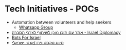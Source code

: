 # Tech Initiatives - POCs

- Automation between volunteers and help seekers
  - [Whatsapp Group](<https://chat.whatsapp.com/JuJ1da4wYbe16uZL0cqL40>)
- [אתר עם תוכן מוכן לשיתוף לצרכי הסברה - Israel Diplomacy](<https://github.com/nirtz89/israel_diplomacy>)
- [Bots For Israel](<https://chat.whatsapp.com/CWmy7ai0VJ1449FVgShVGk>)
- [סיווג טקסט פרו /אנטי ישראלי](<https://chat.whatsapp.com/K9iNqhuwhdmLvAJhNrh6y0>)
